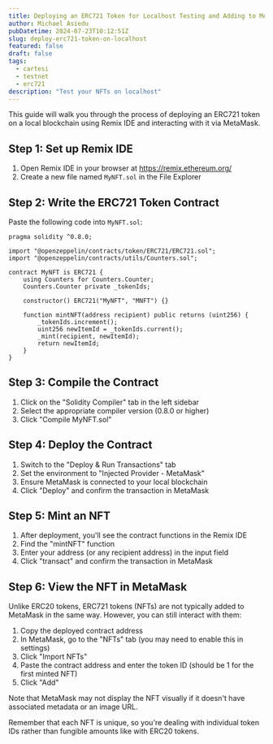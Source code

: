 ```yaml
---
title: Deploying an ERC721 Token for Localhost Testing and Adding to MetaMask
author: Michael Asiedu
pubDatetime: 2024-07-23T10:12:51Z
slug: deploy-erc721-token-on-localhost
featured: false
draft: false
tags:
  - cartesi
  - testnet
  - erc721
description: "Test your NFTs on localhost"
---
```


This guide will walk you through the process of deploying an ERC721 token on a local blockchain using Remix IDE and interacting with it via MetaMask.

## Step 1: Set up Remix IDE

1. Open Remix IDE in your browser at https://remix.ethereum.org/
2. Create a new file named `MyNFT.sol` in the File Explorer

## Step 2: Write the ERC721 Token Contract

Paste the following code into `MyNFT.sol`:

```solidity
pragma solidity ^0.8.0;

import "@openzeppelin/contracts/token/ERC721/ERC721.sol";
import "@openzeppelin/contracts/utils/Counters.sol";

contract MyNFT is ERC721 {
    using Counters for Counters.Counter;
    Counters.Counter private _tokenIds;

    constructor() ERC721("MyNFT", "MNFT") {}

    function mintNFT(address recipient) public returns (uint256) {
        _tokenIds.increment();
        uint256 newItemId = _tokenIds.current();
        _mint(recipient, newItemId);
        return newItemId;
    }
}
```

## Step 3: Compile the Contract

1. Click on the "Solidity Compiler" tab in the left sidebar
2. Select the appropriate compiler version (0.8.0 or higher)
3. Click "Compile MyNFT.sol"

## Step 4: Deploy the Contract

1. Switch to the "Deploy & Run Transactions" tab
2. Set the environment to "Injected Provider - MetaMask"
3. Ensure MetaMask is connected to your local blockchain
4. Click "Deploy" and confirm the transaction in MetaMask

## Step 5: Mint an NFT

1. After deployment, you'll see the contract functions in the Remix IDE
2. Find the "mintNFT" function
3. Enter your address (or any recipient address) in the input field
4. Click "transact" and confirm the transaction in MetaMask

## Step 6: View the NFT in MetaMask

Unlike ERC20 tokens, ERC721 tokens (NFTs) are not typically added to MetaMask in the same way. However, you can still interact with them:

1. Copy the deployed contract address
2. In MetaMask, go to the "NFTs" tab (you may need to enable this in settings)
3. Click "Import NFTs"
4. Paste the contract address and enter the token ID (should be 1 for the first minted NFT)
5. Click "Add"

Note that MetaMask may not display the NFT visually if it doesn't have associated metadata or an image URL.

Remember that each NFT is unique, so you're dealing with individual token IDs rather than fungible amounts like with ERC20 tokens.

